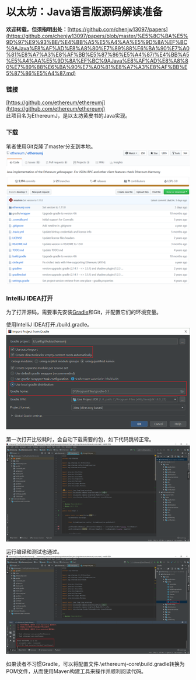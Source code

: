 # 以太坊：Java语言版源码解读准备

**欢迎转载，但须指明出处：**[https://github.com/chenjw13097/papers](https://github.com/chenjw13097/papers/blob/master/%E5%8C%BA%E5%9D%97%E9%93%BE/%E4%BB%A5%E5%A4%AA%E5%9D%8A%EF%BC%9AJava%E8%AF%AD%E8%A8%80%E7%89%88%E6%BA%90%E7%A0%81%E8%A7%A3%E8%AF%BB%E5%87%86%E5%A4%87/%E4%BB%A5%E5%A4%AA%E5%9D%8A%EF%BC%9AJava%E8%AF%AD%E8%A8%80%E7%89%88%E6%BA%90%E7%A0%81%E8%A7%A3%E8%AF%BB%E5%87%86%E5%A4%87.md)  

### 链接

[https://github.com/ethereum/ethereumj](https://github.com/ethereum/ethereumj)  
此项目名为EthereumJ，是以太坊黄皮书的Java实现。  

### 下载

笔者使用Git克隆了master分支到本地。  
![](./引用/图片1.png)  

### IntelliJ IDEA打开

为了打开源码，需要事先安装[Gradle](../../软件或工具/Gradle环境搭建/Gradle环境搭建.md)和Git，并配置它们的环境变量。  
  
使用IntelliJ IDEA打开./build.gradle。  
![](./引用/图片2.png)  
  
第一次打开比较耗时，会自动下载需要的包，如下代码跳转正常。  
![](./引用/图片3.png)  
  
运行编译和测试也通过。  
![](./引用/图片4.png)  
  
如果读者不习惯Gradle，可以将配置文件.\ethereumj-core\build.gradle转换为POM文件，从而使用Maven构建工具来操作并顺利阅读代码。  
